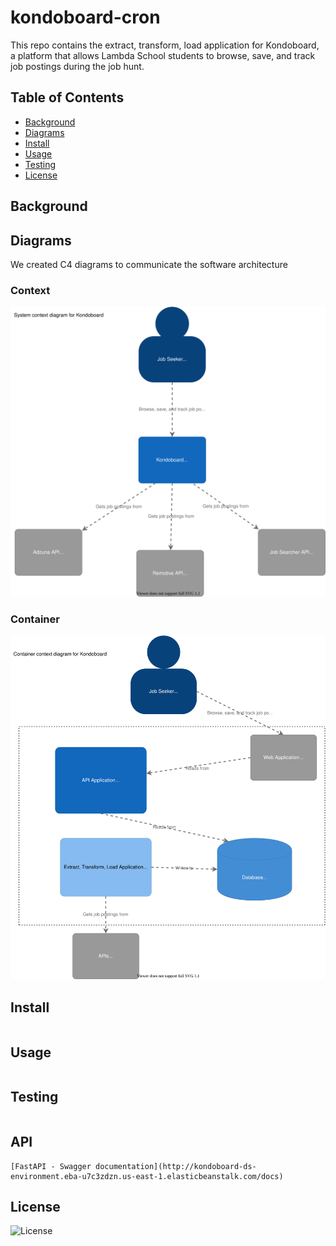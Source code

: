 # kondoboard-cron

This repo contains the extract, transform, load application for Kondoboard, a platform that allows Lambda School students to browse, save, and track job postings during the job hunt. 

## Table of Contents
- [Background](#background)
- [Diagrams](#diagrams)
- [Install](#install) 
- [Usage](#usage)
- [Testing](#testing)
- [License](#license)

## Background

## Diagrams
We created C4 diagrams to communicate the software architecture

### Context
![Context](./diagrams/kondo_context.svg)
### Container
![Container](./diagrams/kondo_container.svg)

## Install  
```
```
## Usage  
```
```  
## Testing  
```
```  
## API
```
[FastAPI - Swagger documentation](http://kondoboard-ds-environment.eba-u7c3zdzn.us-east-1.elasticbeanstalk.com/docs)  
```  
## License
![License](./LICENSE/)